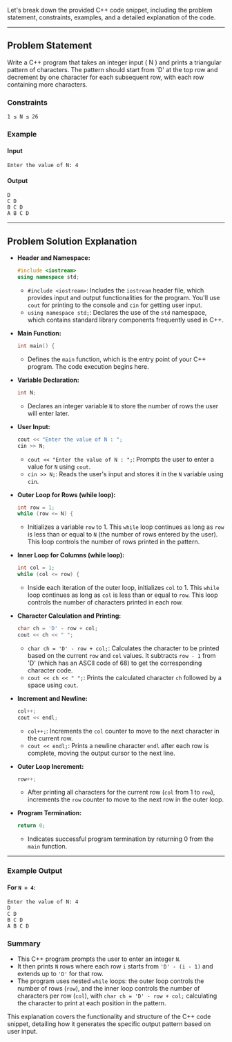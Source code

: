 Let's break down the provided C++ code snippet, including the problem statement, constraints, examples, and a detailed explanation of the code.

---

## Problem Statement

Write a C++ program that takes an integer input \( N \) and prints a triangular pattern of characters. The pattern should start from 'D' at the top row and decrement by one character for each subsequent row, with each row containing more characters.

### Constraints

`1 ≤ N ≤ 26`

### Example

#### Input
```
Enter the value of N: 4
```

#### Output
```
D 
C D 
B C D 
A B C D
```

---

## Problem Solution Explanation

- **Header and Namespace:**

  ```cpp
  #include <iostream>
  using namespace std;
  ```

  - `#include <iostream>`: Includes the `iostream` header file, which provides input and output functionalities for the program. You'll use `cout` for printing to the console and `cin` for getting user input.
  - `using namespace std;`: Declares the use of the `std` namespace, which contains standard library components frequently used in C++.

- **Main Function:**

  ```cpp
  int main() {
  ```

  - Defines the `main` function, which is the entry point of your C++ program. The code execution begins here.

- **Variable Declaration:**

  ```cpp
  int N;
  ```

  - Declares an integer variable `N` to store the number of rows the user will enter later.

- **User Input:**

  ```cpp
  cout << "Enter the value of N : ";
  cin >> N;
  ```

  - `cout << "Enter the value of N : ";`: Prompts the user to enter a value for `N` using `cout`.
  - `cin >> N;`: Reads the user's input and stores it in the `N` variable using `cin`.

- **Outer Loop for Rows (while loop):**

  ```cpp
  int row = 1;
  while (row <= N) {
  ```

  - Initializes a variable `row` to 1. This `while` loop continues as long as `row` is less than or equal to `N` (the number of rows entered by the user). This loop controls the number of rows printed in the pattern.

- **Inner Loop for Columns (while loop):**

  ```cpp
  int col = 1;
  while (col <= row) {
  ```

  - Inside each iteration of the outer loop, initializes `col` to 1. This `while` loop continues as long as `col` is less than or equal to `row`. This loop controls the number of characters printed in each row.

- **Character Calculation and Printing:**

  ```cpp
  char ch = 'D' - row + col;
  cout << ch << " ";
  ```

  - `char ch = 'D' - row + col;`: Calculates the character to be printed based on the current `row` and `col` values. It subtracts `row - 1` from 'D' (which has an ASCII code of 68) to get the corresponding character code.
  - `cout << ch << " ";`: Prints the calculated character `ch` followed by a space using `cout`.

- **Increment and Newline:**

  ```cpp
  col++;
  cout << endl;
  ```

  - `col++;`: Increments the `col` counter to move to the next character in the current row.
  - `cout << endl;`: Prints a newline character `endl` after each row is complete, moving the output cursor to the next line.

- **Outer Loop Increment:**

  ```cpp
  row++;
  ```

  - After printing all characters for the current row (`col` from 1 to `row`), increments the `row` counter to move to the next row in the outer loop.

- **Program Termination:**

  ```cpp
  return 0;
  ```

  - Indicates successful program termination by returning 0 from the `main` function.

---

### Example Output

#### For `N = 4`:

```
Enter the value of N: 4
D 
C D 
B C D 
A B C D
```

### Summary

- This C++ program prompts the user to enter an integer `N`.
- It then prints `N` rows where each row `i` starts from `'D' - (i - 1)` and extends up to `'D'` for that row.
- The program uses nested `while` loops: the outer loop controls the number of rows (`row`), and the inner loop controls the number of characters per row (`col`), with `char ch = 'D' - row + col;` calculating the character to print at each position in the pattern.

This explanation covers the functionality and structure of the C++ code snippet, detailing how it generates the specific output pattern based on user input.
